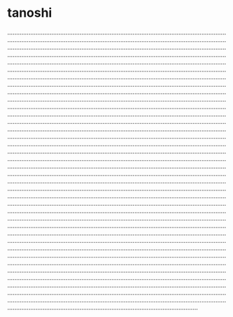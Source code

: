 # tanoshi
........................................................................................................................................................................................................................................................................................................................................................................................................................................................................................................................................................................................................................................................................................................................................................................................................................................................................................................................................................................................................................................................................................................................................................................................................................................................................................................................................................................................................................................................................................................................................................................................................................................................................................................................................................................................................................................................................................................................................................................................................................................................................................................................................................................................................................................................................................................................................................................................................................................................................................................................................................................................................................................................................................................................................................................................................................................................................................................................................................................................................................................................................................................................................................................................................................................................................................................................................................................................................................................................................................................................................................................................................................................................................................................................................................................................................................................................................................................................................................................................................................................................................................................................................................................................................................................................................................................................................................................................................................................................................................................................................................................................................................................................................................................................................................................................................................................................................................